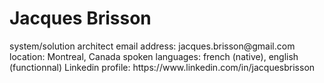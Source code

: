 <H1>Jacques Brisson</H1>
system/solution architect
email address: jacques.brisson@gmail.com
location: Montreal, Canada
spoken languages: french (native), english (functionnal)
Linkedin profile: https://www.linkedin.com/in/jacquesbrisson
